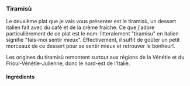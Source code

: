 ### Tiramisù

Le deuxième plat que je vais vous présenter est le tiramisù, un dessert italien fait avec du café et de la crème fraîche. 
Ce que j'adore particulièrement de ce plat est le nom: litteralement "tiramisu" en italien signifie "fais-moi sentir mieux". 
Effectivement, il suffit de goûter un petit morceaux de ce dessert pour se sentir mieux et retrouver le bonheur!.

Les origines du tiramisù remontent surtout aux régions de la Vénétie et du Frioul-Vénétie-Julienne, donc le nord-est de l'Italie. 

#### Ingrédients
